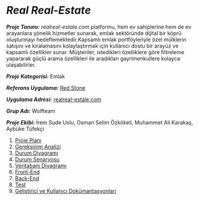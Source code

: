 # ***Real Real-Estate***

***Proje Tanımı:*** *realreal-estale.com* platformu, hem ev sahiplerine hem de ev arayanlara yönelik hizmetler sunarak, emlak sektöründe dijital bir köprü oluşturmayı hedeflemektedir.Kapsamlı emlak portföyleriyle özel mülklerin satışını ve kiralamasını kolaylaştırmak için kullanıcı dostu bir arayüz ve kapsamlı özellikler sunar. Müşteriler, istedikleri özelliklere göre filtreleme yapararak güçlü arama özellikleri ile aradıkları gayrimenkullere kolayca ulaşabilirler. 

 ***Proje Kategorisi:*** Emlak

***Referans Uygulama:*** [Red Stone](https://redstoneglobal.net/tr-TR/)

***Uygulama Adresi:*** [realreal-estale.com](realreal-estale.com)

***Grup Adı:*** Wolfteam

***Proje Ekibi:*** İrem Sude Uslu, Osman Selim Özkökeli, Muhammet Ali Karakaş, Aybüke Tüfekçi

1. [Proje Planı](./proje-plani.md)
2. [Gereksinim Analizi](./gereksinim-analizi.md)
3. [Durum Diyagramı](./durum-diyagrami.md)
4. [Durum Senaryosu](./durum-senaryosu.md)
5. [Veritabanı Diyagramı](veritabani-diyagrami.md)
6. [Front-End](front-end)
7. [Back-End](back-end)
8. [Test](test)
9. [Geliştirici ve Kullanıcı Dokümantasyonları](gelistirici-ve-kullanıcı-dokumantasyonu)




